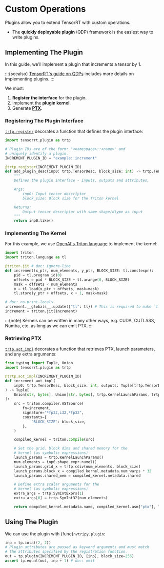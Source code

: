 # Custom Operations

Plugins allow you to extend TensorRT with custom operations.

- The **quickly deployable plugin** (QDP) framework is the easiest way to write plugins.


## Implementing The Plugin

In this guide, we'll implement a plugin that increments a tensor by 1.

:::{seealso}
[TensorRT's guide on QDPs](https://docs.nvidia.com/deeplearning/tensorrt/latest/_static/python-api/pluginGuide.html)
includes more details on implementing plugins.
:::

We must:

1. **Register the interface** for the plugin.
2. Implement the **plugin kernel**.
3. Generate [**PTX**](https://docs.nvidia.com/cuda/parallel-thread-execution/).


### Registering The Plugin Interface

[`trtp.register`](https://docs.nvidia.com/deeplearning/tensorrt/latest/_static/python-api/infer/tensorrt.plugin/trt_plugin_register.html#tensorrt.plugin.register)
decorates a function that defines the plugin interface:

```py
import tensorrt.plugin as trtp

# Plugin IDs are of the form: "<namespace>::<name>" and
# uniquely identify a plugin.
INCREMENT_PLUGIN_ID = "example::increment"

@trtp.register(INCREMENT_PLUGIN_ID)
def add_plugin_desc(inp0: trtp.TensorDesc, block_size: int) -> trtp.TensorDesc:
    """
    Defines the plugin interface - inputs, outputs and attributes.

    Args:
        inp0: Input tensor descriptor
        block_size: Block size for the Triton kernel

    Returns:
        Output tensor descriptor with same shape/dtype as input
    """
    return inp0.like()
```

### Implementing The Kernel

For this example, we use [OpenAI's Triton language](https://triton-lang.org/main/index.html)
to implement the kernel:

```py
import triton
import triton.language as tl

@triton.jit # doc: ignore-line
def increment(x_ptr, num_elements, y_ptr, BLOCK_SIZE: tl.constexpr):
    pid = tl.program_id(0)
    offsets = pid * BLOCK_SIZE + tl.arange(0, BLOCK_SIZE)
    mask = offsets < num_elements
    x = tl.load(x_ptr + offsets, mask=mask)
    tl.store(y_ptr + offsets, x + 1, mask=mask)
```

<!-- Tripy: DOC: OMIT Start -->
<!-- Hack to make source code inspect work - the decorator tries to inspect the source
    code before we have injected it, so we need to invoke it *after* the function definition -->
```py
# doc: no-print-locals
increment.__globals__.update({"tl": tl}) # This is required to make `tl` available during `triton.compile`.
increment = triton.jit(increment)
```
<!-- Tripy: DOC: OMIT End -->

:::{note}
Kernels can be written in many other ways, e.g. CUDA, CUTLASS, Numba, etc. as long as we can emit PTX.
:::


### Retrieving PTX

[`trtp.aot_impl`](https://docs.nvidia.com/deeplearning/tensorrt/latest/_static/python-api/infer/tensorrt.plugin/trt_plugin_aot_impl/index.html#tensorrt.plugin.aot_impl)
decorates a function that retrieves PTX, launch parameters, and any extra arguments:

```py
from typing import Tuple, Union
import tensorrt.plugin as trtp

@trtp.aot_impl(INCREMENT_PLUGIN_ID)
def increment_aot_impl(
    inp0: trtp.TensorDesc, block_size: int, outputs: Tuple[trtp.TensorDesc], tactic: int
) -> Tuple[
    Union[str, bytes], Union[str, bytes], trtp.KernelLaunchParams, trtp.SymExprs
]:
    src = triton.compiler.ASTSource(
        fn=increment,
        signature="*fp32,i32,*fp32",
        constants={
            "BLOCK_SIZE": block_size,
        },
    )

    compiled_kernel = triton.compile(src)

    # Set the grid, block dims and shared memory for the
    # kernel (as symbolic expressions)
    launch_params = trtp.KernelLaunchParams()
    num_elements = inp0.shape_expr.numel()
    launch_params.grid_x = trtp.cdiv(num_elements, block_size)
    launch_params.block_x = compiled_kernel.metadata.num_warps * 32
    launch_params.shared_mem = compiled_kernel.metadata.shared

    # Define extra scalar arguments for the
    # kernel (as symbolic expressions)
    extra_args = trtp.SymIntExprs(1)
    extra_args[0] = trtp.SymInt32(num_elements)

    return compiled_kernel.metadata.name, compiled_kernel.asm["ptx"], launch_params, extra_args
```


## Using The Plugin

We can use the plugin with {func}`nvtripy.plugin`:

```py
inp = tp.iota((2, 2))
# Plugin attributes are passed as keyword arguments and must match
# the attributes specified by the registration function.
out = tp.plugin(INCREMENT_PLUGIN_ID, [inp], block_size=256)
assert tp.equal(out, inp + 1) # doc: omit
```
